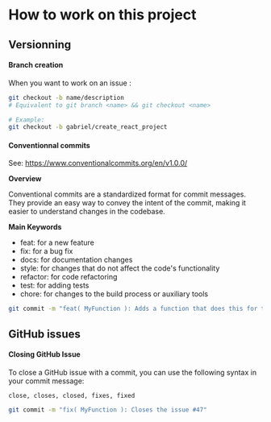 # How to work on this project

## Versionning

#### Branch creation

When you want to work on an issue :

```bash
git checkout -b name/description
# Equivalent to git branch <name> && git checkout <name>

# Example:
git checkout -b gabriel/create_react_project
```

#### Conventionnal commits

See: https://www.conventionalcommits.org/en/v1.0.0/

**Overview**

Conventional commits are a standardized format for commit messages. They provide an easy way to convey the intent of the commit, making it easier to understand changes in the codebase.

**Main Keywords**

- feat: for a new feature
- fix: for a bug fix
- docs: for documentation changes
- style: for changes that do not affect the code's functionality
- refactor: for code refactoring
- test: for adding tests
- chore: for changes to the build process or auxiliary tools

```bash
git commit -m "feat( MyFunction ): Adds a function that does this for this purpose"
```

## GitHub issues

#### Closing GitHub Issue

To close a GitHub issue with a commit, you can use the following syntax in your commit message:

    close, closes, closed, fixes, fixed

```bash
git commit -m "fix( MyFunction ): Closes the issue #47"
```
